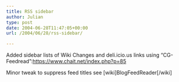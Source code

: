 ```yaml
---
title: RSS sidebar
author: Julian
type: post
date: 2004-06-28T11:47:05+00:00
url: /2004/06/28/rss-sidebar/

---
```

Added sidebar lists of Wiki Changes and deli.icio.us links using &#8220;CG-Feedread&#8221;:https://www.chait.net/index.php?p=85
  
Minor tweak to suppress feed titles see [wiki]BlogFeedReader[/wiki]